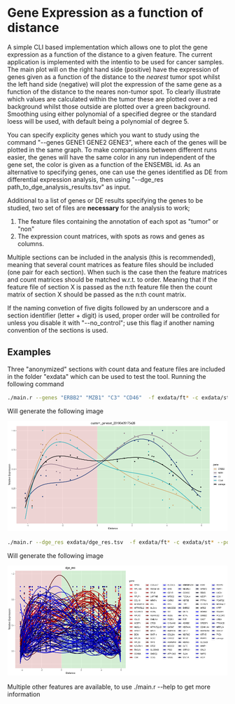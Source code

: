 # Gene Expression as a function of distance

A simple CLI based implementation which allows one to plot the gene expression as a function of the distance to a given feature. The current application is implemented with the intentio to be used for
cancer samples. The main plot will on the right hand side (positive) have the expression of genes given as a function of the distance to the _nearest_ tumor spot whilst the left hand side (negative) will
plot the expression of the same gene as a function of the distance to the neares non-tumor spot. To clearly illustrate which values are calculated within the tumor these are plotted over a red
background whilst those outside are plotted over a green background. Smoothing using either polynomial of a specified degree or the standard loess will be used, with default being a polynomial of
degree 5.


You can specify explicity genes which you want to study using the command "--genes GENE1 GENE2 GENE3", where each of the genes will be plotted in the same graph. To make comparisions between different
runs easier, the genes will have the same color in any run independent of the gene set, the color is given as a function of the ENSEMBL id. As an alternative to specifying genes, one can use the genes
identified as DE from differential expression analysis, then using "--dge\_res path\_to\_dge\_analysis\_results.tsv" as input.

Additional to a list of genes or DE results specifying the genes to be studied, two set of files are **necessary** for the analysis to work; 

1. The feature files containing the annotation of each spot as "tumor" or "non"
2. The expression count matrices, with spots as rows and genes as columns.

Multiple sections can be included in the analysis (this is recommended), meaning that several count matrices as feature files should be included (one pair for each section). When such is the case then the feature matrices and count matrices should
be matched w.r.t. to order. Meaning that if the feature file of section X is passed as the n:th feature file then the count
matrix of section X should be passed as the n:th count matrix.

If the naming convetion of five digits followed by an underscore and a section identifier (letter + digit) is used, proper order
will be controlled for unless you disable it with "--no\_control"; use this flag if another naming convention of the sections is used.

## Examples

Three "anonymized" sections with count data and feature files are included in the folder "exdata" which can be used to test the tool. Running the following command

```bash
./main.r --genes "ERBB2" "MZB1" "C3" "CD46"  -f exdata/ft* -c exdata/st*
```

Will  generate the following image

![Image of run 1](https://github.com/almaan/ExprByDist/blob/master/img/custom_geneset_20190405175426.relative.freqs.count_by_distance.png?raw=true)

```bash
./main.r --dge_res exdata/dge_res.tsv  -f exdata/ft* -c exdata/st* --positive_lfc --negative_lfc
```

Will generate the following image

![Image of run 2](https://github.com/almaan/ExprByDist/blob/master/img/dge_res.relative.freqs.count_by_distance.png.count_by_distance.png?raw=true)

Multiple other features are available, to use ./main.r --help to get more information
